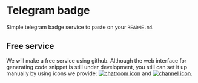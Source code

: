# Telegram badge

Simple telegram badge service to paste on your `README.md`.

## Free service

We will make a free service using github. Although the web interface for generating code snippet is still under development, you still can set it up manually by using icons we provide: [![chatroom icon](https://patrolavia.github.io/telegram-badge/chat.png)](https://patrolavia.github.io/telegram-badge/chat.png) and [![channel icon](https://patrolavia.github.io/telegram-badge/follow.png)](https://patrolavia.github.io/telegram-badge/follow.png).
